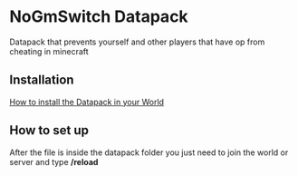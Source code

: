 # NoGmSwitch Datapack

Datapack that prevents yourself and other players that have op from cheating in minecraft


## Installation
[How to install the Datapack in your World](https://page.nxbene.repl.co/project/NoGmSwitch/How-To-Install-Datapacks/)


## How to set up

After the file is inside the datapack folder you just need to join the world or server and type **/reload**
